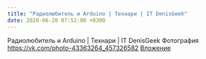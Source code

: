 ```yaml
---
title: "Радиолюбитель и Arduino | Технари | IT DenisGeek"
date: 2020-06-20 07:52:00 +0300
---
```


Радиолюбитель и Arduino | Технари | IT DenisGeek
Фотография
<a class="vk-attach" href="https://vk.com/photo-43363264_457326582">https://vk.com/photo-43363264_457326582</a>
<a class="vk-attach" href="https://vk.com/photo-43363264_457326582">Вложение</a>
